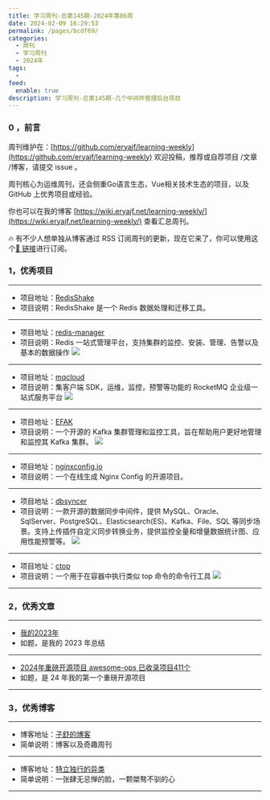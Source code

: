 ```yaml
---
title: 学习周刊-总第145期-2024年第06周
date: 2024-02-09 16:29:53
permalink: /pages/bcdf69/
categories:
  - 周刊
  - 学习周刊
  - 2024年
tags:
  -
feed:
  enable: true
description: 学习周刊-总第145期-几个中间件管理后台项目
---
```


### 0 ，前言

周刊维护在：[https://github.com/eryajf/learning-weekly](https://github.com/eryajf/learning-weekly)  欢迎投稿，推荐或自荐项目 /文章 /博客，请提交 issue 。

周刊核心为运维周刊，还会侧重Go语言生态，Vue相关技术生态的项目，以及 GitHub 上优秀项目或经验。

你也可以在我的博客 [https://wiki.eryajf.net/learning-weekly/](https://wiki.eryajf.net/learning-weekly/) 查看汇总周刊。

🔥 有不少人想单独从博客通过 RSS 订阅周刊的更新，现在它来了，你可以使用这个[🔗 链接](https://wiki.eryajf.net/learning-weekly.xml)进行订阅。

### 1，优秀项目

---
- 项目地址：[RedisShake](https://github.com/tair-opensource/RedisShake)
- 项目说明：RedisShake 是一个 Redis 数据处理和迁移工具。
---
- 项目地址：[redis-manager](https://github.com/ngbdf/redis-manager)
- 项目说明：Redis 一站式管理平台，支持集群的监控、安装、管理、告警以及基本的数据操作
  ![](https://t.eryajf.net/imgs/2024/01/1705538862500.png)
---
- 项目地址：[mqcloud](https://github.com/sohutv/mqcloud)
- 项目说明：集客户端 SDK，运维，监控，预警等功能的 RocketMQ 企业级一站式服务平台
  ![](https://t.eryajf.net/imgs/2024/01/1705589130668.png)
---
- 项目地址：[EFAK](https://github.com/smartloli/EFAK)
- 项目说明：一个开源的 Kafka 集群管理和监控工具，旨在帮助用户更好地管理和监控其 Kafka 集群。
  ![](https://t.eryajf.net/imgs/2024/01/1705589345772.png)
---
- 项目地址：[nginxconfig.io](https://github.com/digitalocean/nginxconfig.io)
- 项目说明：一个在线生成 Nginx Config 的开源项目。
---
- 项目地址：[dbsyncer](https://github.com/86dbs/dbsyncer)
- 项目说明：一款开源的数据同步中间件，提供 MySQL、Oracle、SqlServer、PostgreSQL、Elasticsearch(ES)、Kafka、File、SQL 等同步场景。支持上传插件自定义同步转换业务，提供监控全量和增量数据统计图、应用性能预警等。
  ![](https://t.eryajf.net/imgs/2024/01/1705712160738.png)
---
- 项目地址：[ctop](https://github.com/bcicen/ctop)
- 项目说明：一个用于在容器中执行类似 top 命令的命令行工具
  ![](https://t.eryajf.net/imgs/2024/01/1705721741184.gif)
---
### 2，优秀文章

---
- [我的2023年](https://wiki.eryajf.net/pages/ed9d0f/)
- 如题，是我的 2023 年总结
---
- [2024年重磅开源项目 awesome-ops 已收录项目411个](https://wiki.eryajf.net/pages/9dfb86/)
- 如题，是 24 年我的第一个重磅开源项目
---
### 3，优秀博客

---
- 博客地址：[子舒的博客](https://zishu.me/)
- 简单说明：博客以及奇趣周刊
---
- 博客地址：[特立独行的异类](https://demochen.com/)
- 简单说明：一张肆无忌惮的脸，一颗桀骜不驯的心
---
